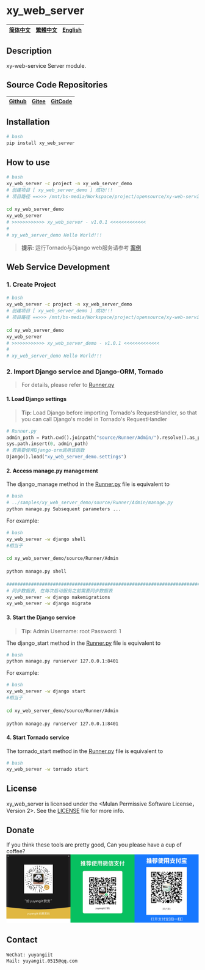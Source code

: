 <!--
 * @Author: 余洋 yuyangit.0515@qq.com
 * @Date: 2024-10-18 13:02:22
 * @LastEditors: 余洋 yuyangit.0515@qq.com
 * @LastEditTime: 2024-10-23 20:52:22
 * @FilePath: /xy_web_server/readme/README.en.md
 * @Description: 这是默认设置,请设置`customMade`, 打开koroFileHeader查看配置 进行设置: https://github.com/OBKoro1/koro1FileHeader/wiki/%E9%85%8D%E7%BD%AE
-->
# xy_web_server

| [简体中文](../README.md)         | [繁體中文](./README.zh-hant.md)        |                      [English](./README.en.md)          |
| ----------- | -------------|---------------------------------------|

## Description

xy-web-service Server module.

## Source Code Repositories

| [Github](https://github.com/xy-web-service/xy_web_server.git)         | [Gitee](https://gitee.com/xy-opensource/xy_web_server.git)        |                      [GitCode](https://gitcode.com/xy-opensource/xy_web_server.git)          |
| ----------- | -------------|---------------------------------------|


## Installation

```bash
# bash
pip install xy_web_server
```

## How to use

```bash
# bash
xy_web_server -c project -n xy_web_server_demo
# 创建项目 [ xy_web_server_demo ] 成功!!!
# 项目路径 ==>>> /mnt/bs-media/Workspace/project/opensource/xy-web-service/xy_web_server/test/xy_web_server_demo

cd xy_web_server_demo
xy_web_server
# >>>>>>>>>>>> xy_web_server - v1.0.1 <<<<<<<<<<<<<
#
# xy_web_server_demo Hello World!!!
```


> <b>提示: </b> 运行Tornado与Django web服务请参考 [案例](../samples/xy_web_server_demo)

## Web Service Development

### 1. Create Project
```bash
# bash
xy_web_server -c project -n xy_web_server_demo
# 创建项目 [ xy_web_server_demo ] 成功!!!
# 项目路径 ==>>> /mnt/bs-media/Workspace/project/opensource/xy-web-service/xy_web_server/test/xy_web_server_demo

cd xy_web_server_demo
xy_web_server
# >>>>>>>>>>>> xy_web_server_demo - v1.0.1 <<<<<<<<<<<<<
#
# xy_web_server_demo Hello World!!!
```

### 2. Import Django service and Django-ORM, Tornado

> For details, please refer to [Runner.py](../samples/xy_web_server_demo/source/Runner/Runner.py)

#### 1. Load Django settings

> <b>Tip: </b>  Load Django before importing Tornado's RequestHandler, so that you can call Django's model in Tornado's RequestHandler

```python
# Runner.py
admin_path = Path.cwd().joinpath("source/Runner/Admin/").resolve().as_posix()
sys.path.insert(0, admin_path)
# 若需要使用Django-orm调用该函数
Django().load("xy_web_server_demo.settings")
```

#### 2. Access manage.py management

The django_manage method in the [Runner.py](../samples/xy_web_server_demo/source/Runner/Runner.py) file is equivalent to
```bash
# bash
# ../samples/xy_web_server_demo/source/Runner/Admin/manage.py
python manage.py Subsequent parameters ...
```

For example:
```bash
# bash
xy_web_server -w django shell
#相当于

cd xy_web_server_demo/source/Runner/Admin

python manage.py shell

#############################################################################
# 同步数据表, 在每次启动服务之前需要同步数据表
xy_web_server -w django makemigrations
xy_web_server -w django migrate

```

#### 3. Start the Django service

> <b>Tip: </b> Admin Username: root  Password: 1

The django_start method in the [Runner.py](../samples/xy_web_server_demo/source/Runner/Runner.py) file is equivalent to
```bash
# bash
python manage.py runserver 127.0.0.1:8401
```

For example:
```bash
# bash
xy_web_server -w django start
#相当于

cd xy_web_server_demo/source/Runner/Admin

python manage.py runserver 127.0.0.1:8401
```

#### 4. Start Tornado service

The tornado_start method in the [Runner.py](../samples/xy_web_server_demo/source/Runner/Runner.py) file is equivalent to
```bash
# bash
xy_web_server -w tornado start
```


## License
xy_web_server is licensed under the <Mulan Permissive Software License，Version 2>. See the [LICENSE](../LICENSE) file for more info.

## Donate

If you think these tools are pretty good, Can you please have a cup of coffee?  
![Pay-Total](./Pay-Total.png)  


## Contact

```
WeChat: yuyangiit
Mail: yuyangit.0515@qq.com
```